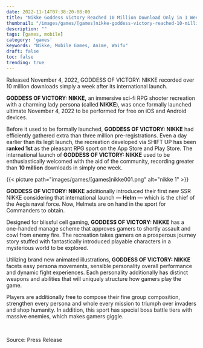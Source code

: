 ```yaml
---
date: 2022-11-14T07:38:20-08:00
title: "Nikke Goddess Victory Reached 10 Million Download Only in 1 Week"
thumbnail: "/images/games/[games]nikke-goddess-victory-reached-10-million-download-only-in-1-week.png"
description: ""
tags: [games, mobile]
category: 'games'
keywords: "Nikke, Mobile Games, Anime, Waifu"
draft: false
toc: false
trending: true
---
```


Released November 4, 2022, GODDESS OF VICTORY: NIKKE recorded over 10 million downloads simply a week after its international launch.

**GODDESS OF VICTORY: NIKKE,** an immersive sci-fi RPG shooter recreation with a charming lady persona (called **NIKKE**), was once formally launched ultimate November 4, 2022 to be performed for free on iOS and Android devices.

Before it used to be formally launched, **GODDESS OF VICTORY: NIKKE** had efficiently gathered extra than three million pre-registrations. Even a day earlier than its legit launch, the recreation developed via SHIFT UP has been **ranked 1st** as the pleasant RPG sport on the App Store and Play Store. The international launch of **GODDESS OF VICTORY: NIKKE** used to be enthusiastically welcomed with the aid of the community, recording greater than **10 million** downloads in simply one week.

{{< picture path="images/games/[games]nikke001.png" alt="nikke 1" >}}


**GODDESS OF VICTORY: NIKKE** additionally introduced their first new SSR NIKKE considering that international launch — **Helm** — which is the chief of the Aegis naval force. Now, Helmets are on hand in the sport for Commanders to obtain.

Designed for blissful cell gaming, **GODDESS OF VICTORY: NIKKE** has a one-handed manage scheme that approves gamers to shortly assault and cowl from enemy fire. The recreation takes gamers on a prosperous journey story stuffed with fantastically introduced playable characters in a mysterious world to be explored.

Utilizing brand new animated illustrations, **GODDESS OF VICTORY: NIKKE** facets easy persona movements, sensible personality overall performance and dynamic fight experiences. Each personality additionally has distinct weapons and abilities that will uniquely structure how gamers play the game.

Players are additionally free to compose their fine group composition, strengthen every persona and whole every mission to triumph over invaders and shop humanity. In addition, this sport has special boss battle tiers with massive enemies, which makes gamers giggle.

&nbsp;

Source: Press Release
